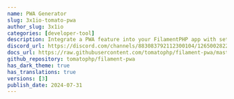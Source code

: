 ```yaml
---
name: PWA Generator
slug: 3x1io-tomato-pwa
author_slug: 3x1io
categories: [developer-tool]
description: Integrate a PWA feature into your FilamentPHP app with settings accessible from the panel.
discord_url: https://discord.com/channels/883083792112300104/1265002822605344871
docs_url: https://raw.githubusercontent.com/tomatophp/filament-pwa/master/README.md
github_repository: tomatophp/filament-pwa
has_dark_theme: true
has_translations: true
versions: [3]
publish_date: 2024-07-31
---
```

